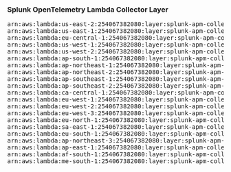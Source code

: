<h3>Splunk OpenTelemetry Lambda Collector Layer</h3>

<pre>
arn:aws:lambda:us-east-2:254067382080:layer:splunk-apm-collector:313
arn:aws:lambda:us-east-1:254067382080:layer:splunk-apm-collector:21
arn:aws:lambda:eu-central-1:254067382080:layer:splunk-apm-collector:21
arn:aws:lambda:us-west-1:254067382080:layer:splunk-apm-collector:21
arn:aws:lambda:us-west-2:254067382080:layer:splunk-apm-collector:21
arn:aws:lambda:ap-south-1:254067382080:layer:splunk-apm-collector:21
arn:aws:lambda:ap-northeast-1:254067382080:layer:splunk-apm-collector:21
arn:aws:lambda:ap-northeast-2:254067382080:layer:splunk-apm-collector:21
arn:aws:lambda:ap-southeast-1:254067382080:layer:splunk-apm-collector:21
arn:aws:lambda:ap-southeast-2:254067382080:layer:splunk-apm-collector:21
arn:aws:lambda:ca-central-1:254067382080:layer:splunk-apm-collector:21
arn:aws:lambda:eu-west-1:254067382080:layer:splunk-apm-collector:21
arn:aws:lambda:eu-west-2:254067382080:layer:splunk-apm-collector:21
arn:aws:lambda:eu-west-3:254067382080:layer:splunk-apm-collector:21
arn:aws:lambda:eu-north-1:254067382080:layer:splunk-apm-collector:21
arn:aws:lambda:sa-east-1:254067382080:layer:splunk-apm-collector:21
arn:aws:lambda:eu-south-1:254067382080:layer:splunk-apm-collector:21
arn:aws:lambda:ap-northeast-3:254067382080:layer:splunk-apm-collector:21
arn:aws:lambda:ap-east-1:254067382080:layer:splunk-apm-collector:21
arn:aws:lambda:af-south-1:254067382080:layer:splunk-apm-collector:21
arn:aws:lambda:me-south-1:254067382080:layer:splunk-apm-collector:21
</pre>
